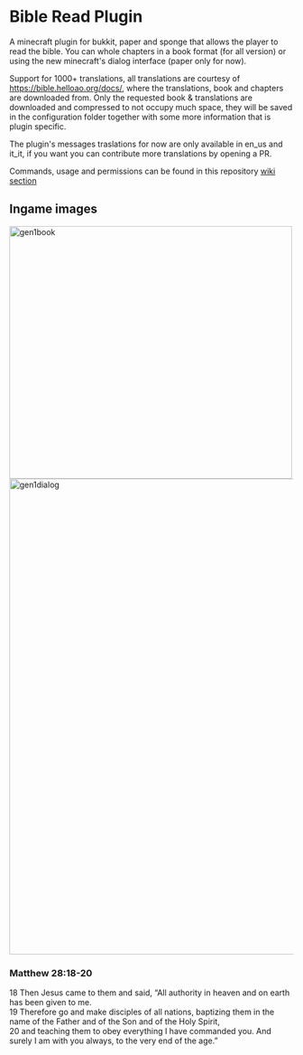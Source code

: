 # Bible Read Plugin

A minecraft plugin for bukkit, paper and sponge that allows the player to read the bible. 
You can whole chapters in a book format (for all version) or using the new minecraft's dialog interface (paper only for now).

Support for 1000+ translations, all translations are courtesy of https://bible.helloao.org/docs/, where the translations, book and chapters are
downloaded from. Only the requested book & translations are downloaded and compressed to not occupy much space, they will be saved in the 
configuration folder together with some more information that is plugin specific.

The plugin's messages traslations for now are only available in en_us and it_it, if you want you can contribute more translations by opening a PR.

Commands, usage and permissions can be found in this repository [wiki section](https://github.com/Intybyte/BibleReadPlugin/wiki)

## Ingame images

<img width="501" height="447" alt="gen1book" src="https://github.com/user-attachments/assets/ec5cd1c9-8be0-4140-a20a-137ae5b806b7" />


<img width="1272" height="842" alt="gen1dialog" src="https://github.com/user-attachments/assets/77355afb-7509-4558-a218-59da3913ca25" />

<br>

### Matthew 28:18-20 <br>
18 Then Jesus came to them and said, “All authority in heaven and on earth has been given to me. <br>
19 Therefore go and make disciples of all nations, baptizing them in the name of the Father and of the Son and of the Holy Spirit, <br>
20 and teaching them to obey everything I have commanded you. And surely I am with you always, to the very end of the age.” <br>
